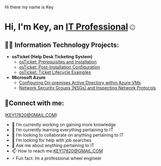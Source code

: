 Hi there my name is Key
<h1>Hi, I'm Key, an <a href=>IT Professional</a>☺</h1>

<h2>👨‍💻 Information Technology Projects:</h2>

- <b>osTicket (Help Desk Ticketing System)</b>
  - [osTicket: Prerequisites and Installation](https://github.com/Llave254/osticket-prereqs)
  - [osTicket: Post-Installation Configuration](https://github.com/Llave254/post-install-config)
  - [osTicket: Ticket Lifecycle Examples](https://github.com/Llave254/ticket-lifecycle)
- <b>Microsoft Azure</b>
  - [Configuring On-premises Active Directory within Azure VMs](https://github.com/Llave254/configure-ad)
  - [Network Security Groups (NSGs) and Inspecting Network Protocols](https://github.com/Llave254/azure-network-protocols)

<h2>🤳Connect with me:</h2>

(KEY17820@GMAIL.COM)







- 🔭 I’m currently working on gaining more knowledge 
- 🌱 I’m currently learning everything pertaining to IT
- 👯 I’m looking to collaborate on anything pertaining to IT
- 🤔 I’m looking for help with job searches
- 💬 Ask me about anything pertaining to IT
- 📫 How to reach me:KEY17820@GMAIL.COM
- ⚡ Fun fact: Im a professional wheel engineer 
